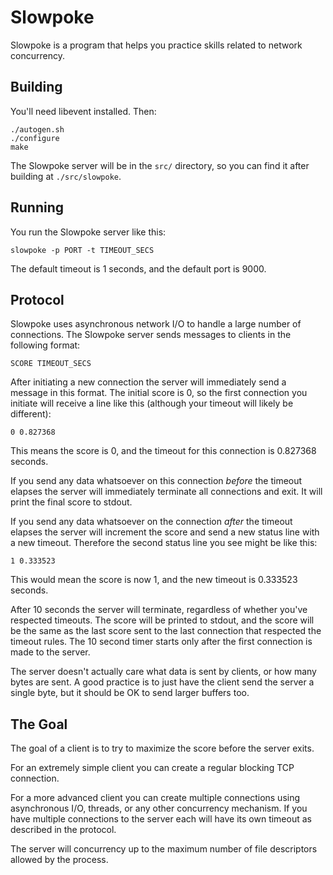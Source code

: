 # Slowpoke

Slowpoke is a program that helps you practice skills related to network
concurrency.

## Building

You'll need libevent installed. Then:

    ./autogen.sh
    ./configure
    make

The Slowpoke server will be in the `src/` directory, so you can find it after
building at `./src/slowpoke`.

## Running

You run the Slowpoke server like this:

    slowpoke -p PORT -t TIMEOUT_SECS

The default timeout is 1 seconds, and the default port is 9000.

## Protocol

Slowpoke uses asynchronous network I/O to handle a large number of connections.
The Slowpoke server sends messages to clients in the following format:

    SCORE TIMEOUT_SECS

After initiating a new connection the server will immediately send a message in
this format. The initial score is 0, so the first connection you initiate will
receive a line like this (although your timeout will likely be different):

    0 0.827368

This means the score is 0, and the timeout for this connection is 0.827368
seconds.

If you send any data whatsoever on this connection *before* the timeout elapses
the server will immediately terminate all connections and exit. It will print
the final score to stdout.

If you send any data whatsoever on the connection *after* the timeout elapses
the server will increment the score and send a new status line with a new
timeout. Therefore the second status line you see might be like this:

    1 0.333523

This would mean the score is now 1, and the new timeout is 0.333523 seconds.

After 10 seconds the server will terminate, regardless of whether you've
respected timeouts. The score will be printed to stdout, and the score will be
the same as the last score sent to the last connection that respected the
timeout rules. The 10 second timer starts only after the first connection is
made to the server.

The server doesn't actually care what data is sent by clients, or how many bytes
are sent. A good practice is to just have the client send the server a single
byte, but it should be OK to send larger buffers too.

## The Goal

The goal of a client is to try to maximize the score before the server exits.

For an extremely simple client you can create a regular blocking TCP connection.

For a more advanced client you can create multiple connections using
asynchronous I/O, threads, or any other concurrency mechanism. If you have
multiple connections to the server each will have its own timeout as described
in the protocol.

The server will concurrency up to the maximum number of file descriptors allowed
by the process.
